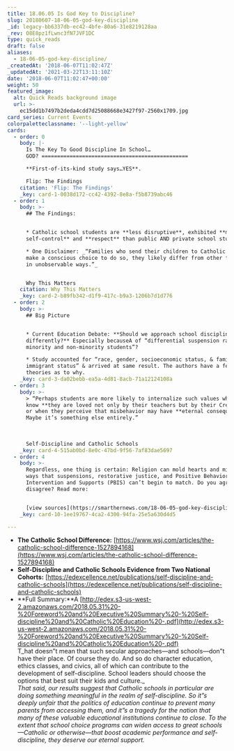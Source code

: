 ```yaml
---
title: 18.06.05 Is God Key to Discipline?
slug: 20180607-18-06-05-god-key-discipline
_id: legacy-bb6337db-ec42-4bfe-80a6-31e8219128aa
_rev: O8E8pz1fLwnc3fN7JVF1DC
type: quick_reads
draft: false
aliases:
  - 18-06-05-god-key-discipline/
_createdAt: '2018-06-07T11:02:47Z'
_updatedAt: '2021-03-22T13:11:10Z'
date: '2018-06-07T11:02:47+00:00'
weight: 50
featured_image:
  alt: Quick Reads background image
  url: >-
    ec15dd1b7497b2deda4cdd7d25088668e3427f97-2560x1709.jpg
card_series: Current Events
colorpaletteclassname: '--light-yellow'
cards:
  - order: 0
    body: |-
      Is The Key To Good Discipline In School…  
      GOD? ===============================================

      **First-of-its-kind study says…YES**.

      Flip: The Findings
    citation: 'Flip: The Findings'
    _key: card-1-0038d172-cc42-4392-8e8a-f5b8739abc46
  - order: 1
    body: >-
      ## The Findings:


      * Catholic school students are **less disruptive**, exhibited **more
      self-control** and **respect** than public AND private school students.

      * One Disclaimer: _“Families who send their children to Catholic schools
      make a conscious choice to do so, they likely differ from other families
      in unobservable ways.”_


      Why This Matters
    citation: Why This Matters
    _key: card-2-b89fb342-d1f9-417c-b9a3-1206b7d1d776
  - order: 2
    body: >-
      ## Big Picture


      * Current Education Debate: **Should we approach school discipline
      differently?** Especially becauseA of “differential suspension rates for
      minority and non-minority students”?

      * Study accounted for “race, gender, socioeconomic status, & family
      immigrant status” & arrived at same result. The authors have a few
      theories as to why.
    _key: card-3-da02bebb-ea5a-4d81-8acb-71a12124108a
  - order: 3
    body: >-
      > “Perhaps students are more likely to internalize such values when they
      know **they are loved not only by their teachers but by their Creator,**
      or when they perceive that misbehavior may have **eternal consequences**.
      Maybe it’s something else entirely.”  
        
        
        
      Self-Discipline and Catholic Schools
    _key: card-4-515ab0bd-8e0c-47bd-9f56-7af83dae5697
  - order: 4
    body: >-
      Regardless, one thing is certain: Religion can mold hearts and minds in
      ways that suspensions, restorative justice, and Positive Behavioral
      Intervention and Supports (PBIS) can’t begin to match. Do you agree or
      disagree? Read more:


      [view sources](https://smarthernews.com/18-06-05-god-key-discipline/)
    _key: card-10-1ee19767-4ca2-4300-94fa-25e5a630d4d5

---
```

* **The Catholic School Difference:** [https://www.wsj.com/articles/the-catholic-school-difference-1527894168](https://www.wsj.com/articles/the-catholic-school-difference-1527894168)
* **Self-Discipline and Catholic Schools Evidence from Two National Cohorts:** [https://edexcellence.net/publications/self-discipline-and-catholic-schools](https://edexcellence.net/publications/self-discipline-and-catholic-schools)
* **Full Summary:**A [http://edex.s3-us-west-2.amazonaws.com/2018.05.31%20-%20Foreword%20and%20Executive%20Summary%20-%20Self-discipline%20and%20Catholic%20Education%20-.pdf](http://edex.s3-us-west-2.amazonaws.com/2018.05.31%20-%20Foreword%20and%20Executive%20Summary%20-%20Self-discipline%20and%20Catholic%20Education%20-.pdf)  
T_hat doesn”t mean that such secular approaches—and schools—don”t have their place. Of course they do. And so do character education, ethics classes, and civics, all of which can contribute to the development of self-discipline. School leaders should choose the options that best suit their kids and culture._  
_That said, our results suggest that Catholic schools in particular are doing something meaningful in the realm of self-discipline. So it”s deeply unfair that the politics of education continue to prevent many parents from accessing them, and it”s a tragedy for the nation that many of these valuable educational institutions continue to close. To the extent that school choice programs can widen access to great schools—Catholic or otherwise—that boost academic performance and self-discipline, they deserve our eternal support._